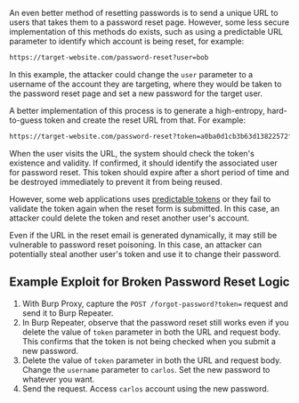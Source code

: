 An even better method of resetting passwords is to send a unique URL to users that takes them to a password reset page. However, some less secure implementation of this methods do exists, such as using a predictable URL parameter to identify which account is being reset, for example:
```txt
https://target-website.com/password-reset?user=bob
```
In this example, the attacker could change the `user` parameter to a username of the account they are targeting, where they would be taken to the password reset page and set a new password for the target user.

A better implementation of this process is to generate a high-entropy, hard-to-guess token and create the reset URL from that. For example:
```txt
https://target-website.com/password-reset?token=a0ba0d1cb3b63d13822572fcff1a241895d893f659164d4cc550b421ebdd48a8
```
When the user visits the URL, the system should check the token's existence and validity. If confirmed, it should identify the associated user for password reset. This token should expire after a short period of time and be destroyed immediately to prevent it from being reused.

However, some web applications uses [predictable tokens](obsidian://open?vault=security-notes&file=Offensive%20Security%2FWeb%20Application%20Security%2FServer-side%20Vulnerabilities%2FAuthentication%2FAbusing%20Password%20Reset%20Function%2FPredictable%20Reset%20Token%2FIntroduction) or they fail to validate the token again when the reset form is submitted. In this case, an attacker could delete the token and reset another user's account.

<!--- @TODO: Link Password Reset Poisoning from HTTP Host header attacks section -->
Even if the URL in the reset email is generated dynamically, it may still be vulnerable to password reset poisoning. In this case, an attacker can potentially steal another user's token and use it to change their password.
## Example Exploit for Broken Password Reset Logic
1. With Burp Proxy, capture the `POST /forgot-password?token=` request and send it to Burp Repeater.
2. In Burp Repeater, observe that the password reset still works even if you delete the value of `token` parameter in both the URL and request body. This confirms that the token is not being checked when you submit a new password.
3. Delete the value of `token` parameter in both the URL and request body. Change the `username` parameter to `carlos`. Set the new password to whatever you want.
4. Send the request. Access `carlos` account using the new password.